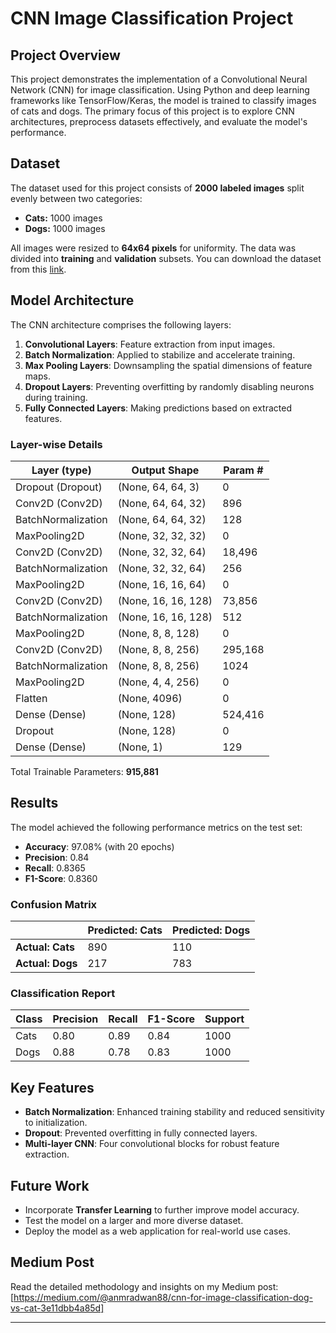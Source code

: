 # CNN Image Classification Project

## Project Overview
This project demonstrates the implementation of a Convolutional Neural Network (CNN) for image classification. Using Python and deep learning frameworks like TensorFlow/Keras, the model is trained to classify images of cats and dogs. The primary focus of this project is to explore CNN architectures, preprocess datasets effectively, and evaluate the model's performance.

## Dataset
The dataset used for this project consists of **2000 labeled images** split evenly between two categories:

- **Cats:** 1000 images
- **Dogs:** 1000 images

All images were resized to **64x64 pixels** for uniformity. The data was divided into **training** and **validation** subsets. You can download the dataset from this [link](https://drive.google.com/drive/folders/1iDuB2VXfgXM352kK8GWH5PGSHIEmfP9U?usp=drive_link).

## Model Architecture
The CNN architecture comprises the following layers:

1. **Convolutional Layers**: Feature extraction from input images.
2. **Batch Normalization**: Applied to stabilize and accelerate training.
3. **Max Pooling Layers**: Downsampling the spatial dimensions of feature maps.
4. **Dropout Layers**: Preventing overfitting by randomly disabling neurons during training.
5. **Fully Connected Layers**: Making predictions based on extracted features.

### Layer-wise Details
| Layer (type)               | Output Shape       | Param #    |
|----------------------------|--------------------|------------|
| Dropout (Dropout)          | (None, 64, 64, 3)  | 0          |
| Conv2D (Conv2D)            | (None, 64, 64, 32) | 896        |
| BatchNormalization         | (None, 64, 64, 32) | 128        |
| MaxPooling2D               | (None, 32, 32, 32) | 0          |
| Conv2D (Conv2D)            | (None, 32, 32, 64) | 18,496     |
| BatchNormalization         | (None, 32, 32, 64) | 256        |
| MaxPooling2D               | (None, 16, 16, 64) | 0          |
| Conv2D (Conv2D)            | (None, 16, 16, 128)| 73,856     |
| BatchNormalization         | (None, 16, 16, 128)| 512        |
| MaxPooling2D               | (None, 8, 8, 128)  | 0          |
| Conv2D (Conv2D)            | (None, 8, 8, 256)  | 295,168    |
| BatchNormalization         | (None, 8, 8, 256)  | 1024       |
| MaxPooling2D               | (None, 4, 4, 256)  | 0          |
| Flatten                    | (None, 4096)       | 0          |
| Dense (Dense)              | (None, 128)        | 524,416    |
| Dropout                    | (None, 128)        | 0          |
| Dense (Dense)              | (None, 1)          | 129        |

Total Trainable Parameters: **915,881**

## Results
The model achieved the following performance metrics on the test set:

- **Accuracy**: 97.08% (with 20 epochs)
- **Precision**: 0.84
- **Recall**: 0.8365
- **F1-Score**: 0.8360

### Confusion Matrix
|              | Predicted: Cats | Predicted: Dogs |
|--------------|-----------------|-----------------|
| **Actual: Cats** | 890             | 110             |
| **Actual: Dogs** | 217             | 783             |

### Classification Report
| Class | Precision | Recall | F1-Score | Support |
|-------|-----------|--------|----------|---------|
| Cats  | 0.80      | 0.89   | 0.84     | 1000    |
| Dogs  | 0.88      | 0.78   | 0.83     | 1000    |

## Key Features
- **Batch Normalization**: Enhanced training stability and reduced sensitivity to initialization.
- **Dropout**: Prevented overfitting in fully connected layers.
- **Multi-layer CNN**: Four convolutional blocks for robust feature extraction.

## Future Work
- Incorporate **Transfer Learning** to further improve model accuracy.
- Test the model on a larger and more diverse dataset.
- Deploy the model as a web application for real-world use cases.

## Medium Post
Read the detailed methodology and insights on my Medium post: [https://medium.com/@anmradwan88/cnn-for-image-classification-dog-vs-cat-3e11dbb4a85d]

---
